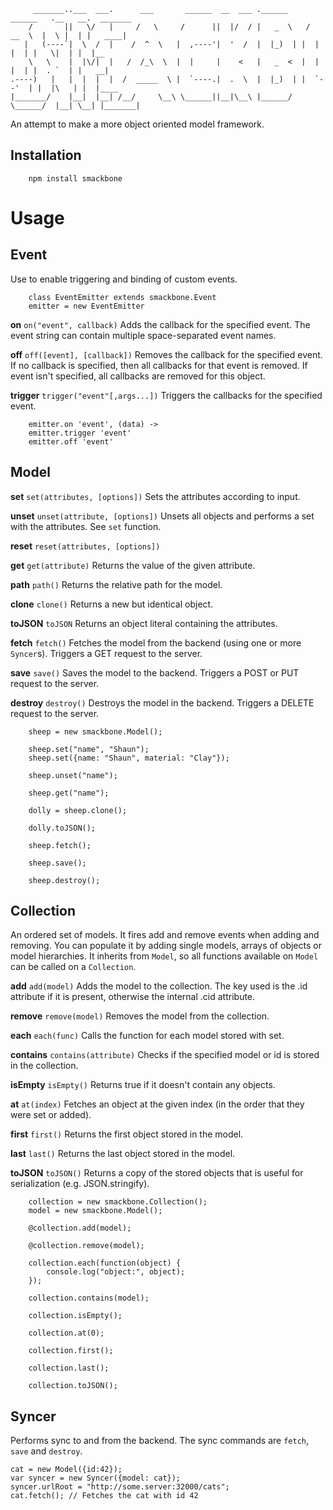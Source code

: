	     _______..___  ___.      ___       ______  __  ___ .______     ______   .__   __.  _______
	    /       ||   \/   |     /   \     /      ||  |/  / |   _  \   /  __  \  |  \ |  | |   ____|
	   |   (----`|  \  /  |    /  ^  \   |  ,----'|  '  /  |  |_)  | |  |  |  | |   \|  | |  |__
	    \   \    |  |\/|  |   /  /_\  \  |  |     |    <   |   _  <  |  |  |  | |  . `  | |   __|
	.----)   |   |  |  |  |  /  _____  \ |  `----.|  .  \  |  |_)  | |  `--'  | |  |\   | |  |____
	|_______/    |__|  |__| /__/     \__\ \______||__|\__\ |______/   \______/  |__| \__| |_______|

An attempt to make a more object oriented model framework.

## Installation

		npm install smackbone

# Usage

## Event
Use to enable triggering and binding of custom events.

		class EventEmitter extends smackbone.Event
		emitter = new EventEmitter


**on** `on("event", callback)`
Adds the callback for the specified event. The event string can contain multiple space-separated event names.


**off** `off([event], [callback])`
Removes the callback for the specified event. If no callback is specified, then all callbacks for that event is removed. If event isn't specified, all callbacks are removed for this object.

**trigger** `trigger("event"[,args...])`
Triggers the callbacks for the specified event.

		emitter.on 'event', (data) ->
		emitter.trigger 'event'
		emitter.off 'event'

## Model

**set** `set(attributes, [options])`
Sets the attributes according to input.

**unset** `unset(attribute, [options])`
Unsets all objects and performs a set with the attributes. See `set` function.

**reset** `reset(attributes, [options])`

**get** `get(attribute)`
Returns the value of the given attribute.

**path** `path()`
Returns the relative path for the model.

**clone** `clone()`
Returns a new but identical object.

**toJSON** `toJSON`
Returns an object literal containing the attributes.

**fetch** `fetch()`
Fetches the model from the backend (using one or more `Syncer`s). Triggers a GET request to the server.

**save** `save()`
Saves the model to the backend. Triggers a POST or PUT request to the server.

**destroy** `destroy()`
Destroys the model in the backend. Triggers a DELETE request to the server.

		sheep = new smackbone.Model();

		sheep.set("name", "Shaun");
		sheep.set({name: "Shaun", material: "Clay"});

		sheep.unset("name");

		sheep.get("name");
		
		dolly = sheep.clone();
		
		dolly.toJSON();
		
		sheep.fetch();
		
		sheep.save();
		
		sheep.destroy();

## Collection
An ordered set of models. It fires add and remove events when adding and removing. You can populate it by adding single models, arrays of objects or model hierarchies. It inherits from `Model`, so all functions available on `Model` can be called on a `Collection`.
		
**add** `add(model)`
Adds the model to the collection. The key used is the .id attribute if it is present, otherwise the internal .cid attribute.

**remove** `remove(model)`
Removes the model from the collection.
		
**each** `each(func)`
Calls the function for each model stored with set.

**contains** `contains(attribute)`
Checks if the specified model or id is stored in the collection.

**isEmpty** `isEmpty()`
Returns true if it doesn't contain any objects.

**at** `at(index)`
Fetches an object at the given index (in the order that they were set or added).

**first** `first()`
Returns the first object stored in the model.

**last** `last()`
Returns the last object stored in the model.

**toJSON** `toJSON()`
Returns a copy of the stored objects that is useful for serialization (e.g. JSON.stringify).

		collection = new smackbone.Collection();
		model = new smackbone.Model();

		@collection.add(model);
		
		@collection.remove(model);

		collection.each(function(object) {
			console.log("object:", object);
		});
		
		collection.contains(model);
		
		collection.isEmpty();
		
		collection.at(0);
		
		collection.first();
		
		collection.last();
		
		collection.toJSON();

## Syncer
Performs sync to and from the backend. The sync commands are `fetch`, `save` and `destroy`.

	cat = new Model({id:42});
	var syncer = new Syncer({model: cat});
	syncer.urlRoot = "http://some.server:32000/cats";
	cat.fetch(); // Fetches the cat with id 42
